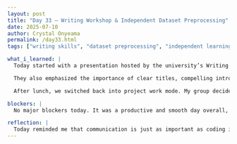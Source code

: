 ```yaml
---
layout: post
title: "Day 33 – Writing Workshop & Independent Dataset Preprocessing"
date: 2025-07-10
author: Crystal Onyeama
permalink: /day33.html
tags: ["writing skills", "dataset preprocessing", "independent learning", "Python"]

what_i_learned: |
  Today started with a presentation hosted by the university’s Writing Center in Room 112. The session focused on the importance of strong writing, especially as it applies to technical and research-based projects like ours. The presenters engaged with us by asking questions about the writing struggles we’ve faced so far—such as structuring our thoughts, transitioning between paragraphs, or crafting a strong introduction. One of the biggest takeaways was the power of creating a solid outline before writing, to help guide our ideas and keep things organized.

  They also emphasized the importance of clear titles, compelling introductions (especially with relevant statistics), smooth transitions, and proper referencing. We even did a short interactive activity where we had to create an attention-grabbing intro and title. The presenter had a strong background in language and writing, which made the information even more helpful and credible. It was a great reminder that technical knowledge is only part of what makes a project strong—how we communicate our findings matters just as much.

  After lunch, we switched back into project work mode. My group decided to split up our dataset preprocessing tasks to work more efficiently. Instead of collaborating on a single file, each of us tackled a dataset we had found. I was proud to work independently and make strong progress on preprocessing my assigned dataset. It felt good to apply the skills we've been developing and see how much I’ve grown in handling the process on my own.

blockers: |
  No major blockers today. It was a productive and smooth day overall, and I appreciated having both writing support and technical time to focus.

reflection: |
  Today reminded me that communication is just as important as coding in a research project. Learning how to structure my writing and tell a compelling story will help a lot with our final paper. I also feel proud of the progress I made working independently—it showed me how much more confident I’m becoming in my technical abilities.
---
```

